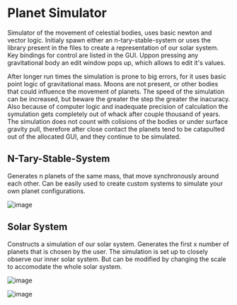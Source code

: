 # Planet Simulator

Simulator of the movement of celestial bodies, uses basic newton and vector logic.
Initialy spawn either an n-tary-stable-system or uses the library present in the files to create a representation of our solar system.
Key bindings for control are listed in the GUI. Uppon pressing any gravitational body an edit window pops up, which allows to edit it's values.

After longer run times the simulation is prone to big errors, for it uses basic point logic of gravitational mass. Moons are not present, or other bodies that could influence the movement of planets. The speed of the simulation can be increased, but beware the greater the step the greater the inacuracy. Also because of computer logic and inadequate precision of calculation the symulation gets completely out of whack after couple thousand of years. The simulation does not count with colisions of the bodies or under surface gravity pull, therefore after close contact the planets tend to be catapulted out of the allocated GUI, and they continue to be simulated.

## N-Tary-Stable-System

Generates n planets of the same mass, that move synchronously around each other. Can be easily used to create custom systems to simulate your own planet configurations.

![image](https://user-images.githubusercontent.com/82080194/224310055-06c95684-231f-41f8-bdb9-2563086b243f.png)

## Solar System

Constructs a simulation of our solar system. Generates the first x number of planets that is chosen by the user. The simulation is set up to closely observe our inner solar system. But can be modified by changing the scale to accomodate the whole solar system.

![image](https://user-images.githubusercontent.com/82080194/224310162-763bd231-023e-4825-abda-73b11ea9b408.png)

![image](https://user-images.githubusercontent.com/82080194/224310307-5745ff5f-271a-4d72-875a-c88eb2c9af1a.png)
